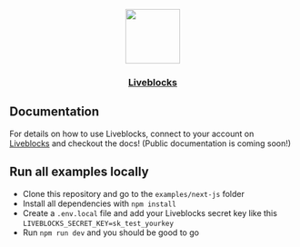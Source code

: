 <p align="center">
  <a href="https://liveblocks.io">
    <img src="https://liveblocks.io/icon-192x192.png" height="96">
    <h3 align="center">Liveblocks</h3>
  </a>
</p>

## Documentation

For details on how to use Liveblocks, connect to your account on [Liveblocks](https://liveblocks.io/) and checkout the docs! (Public documentation is coming soon!)

## Run all examples locally

- Clone this repository and go to the `examples/next-js` folder
- Install all dependencies with `npm install`
- Create a `.env.local` file and add your Liveblocks secret key like this `LIVEBLOCKS_SECRET_KEY=sk_test_yourkey`
- Run `npm run dev` and you should be good to go
